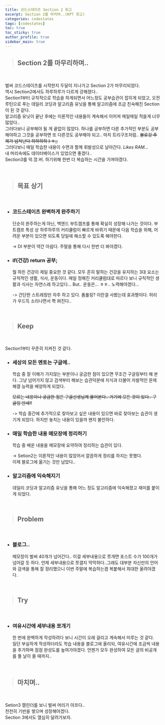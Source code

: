 ```yaml
---
title: 코드스테이츠 Section 2 회고
excerpt: Section 2를 마치며..(KPT 회고)
categories: codestates
tags: [codestates]
toc: true
toc_sticky: true
author_profile: true
sidebar_main: true
---
```


> ## Section 2를 마무리하며..
<br>

벌써 코드스테이츠를 시작한지 두달이 지나가고
Section 2가 마무리되었다.   
역시 Section2에서도 하루하루가 다르게 강해졌다..   
Section1부터 규칙적으로 학습을 하게되면서 어느정도 공부습관이 잡히게 되었고, 오전 루틴으로 푸는 데일리 코딩과 알고리즘 유닛을 통해 알고리즘에 조금 친숙해진 Section이 된 것 같다.   
알고리즘 유닛이 끝난 후에는 이론적인 내용들이 계속해서 이어져 매일매일 적을게 너무 많았다..   
그러다보니 공부해야 될 게 끝없이 많았다. 하나를 공부하면 다른 추가적인 부분도 공부해야하고 그것을 공부하면 또 다른것도 공부해야 되고.. 마치 트리구조처럼..
~~블로깅 주제가 넘쳐난다 하하하하ㅏㅎ;;~~   
그러다보니 매일 학습한 내용이 수면과 함께 휘발성으로 날아간다.  _Likes RAM..._  
내 머리속에도 데이터베이스가 있었으면 좋겠다..  
Section3를 악.깡.버. 하기위해 한번 더 복습하는 시간을 가져야겠다.

<br>

> ## 목표 상기
<br>

- ### 코드스테이츠 완벽하게 완주하기  

    단순히 완주하는게 아닌, 백엔드 부트캠프를 통해 확실히 성장해 나가는 것이다. 부트캠프 특성 상 하루하루의 커리큘럼이 빠르게 바뀌기 때문에 다음 학습을 위해, 어려운 부분이 있으면 되도록 당일에 해소할 수 있도록 해야한다.

    -> DI 부분이 약간 아쉽다. 주말을 통해 다시 한번 더 봐야겠다.

- ### if(건강) return 공부;

    뭘 하든 건강이 제일 중요한 것 같다. 모두 흔히 말하는 건강을 유지하는 3대 요소는 규칙적인 생활, 식사, 운동이다. 매일 정해진 커리큘럼대로 따르다 보니 규칙적인 생활과 식사는 자연스레 하고있다... But.. 운동은... ㅎㅎ.. 노력해야겠다...

    -> 간단한 스트레칭만 자주 하고 있다. 폼롤링? 이란걸 사봤는데 효과짱이다. 허리가 우드득 소리나면서 쫙 펴진다.. 

<br>

> ## Keep
<br>

Section1부터 꾸준히 지켜진 것 같다.

- ### 세상의 모든 멘토는 구글에..  
    학습 중 잘 이해가 가지않는 부분이나 궁금한 점이 있으면 무조건 구글링부터 해 본다.
    그냥 넘어가지 않고 검색부터 해보는 습관덕분에 지식과 더불어 자발적인 문제 해결 능력을 배양하게 되었다.

    ~~모르는 내용이나 궁금한 점은 구글선생님께 물어본다.. 거기에 모든 것이 있다.. 구글링 만세!!~~ 

    -> 학습 중간에 추가적으로 찾아보고 싶은 내용이 있으면 바로 찾아보는 습관이 생기게 되었다. 하지만 놓치는 내용이 있을까 왠지 불안하다.

- ### 매일 학습한 내용 메모장에 정리하기
    학습 중 배운 내용을 메모장에 요약하여 정리하는 습관이 있다. 

    -> Setion2는 이론적인 내용이 많았어서 깔끔하게 정리를 하지는 못했다.     
    이제 블로그에 옮기는 것만 남았다..  
    
- ### 알고리즘에 익숙해지기
    데일리 코딩과 알고리즘 유닛을 통해 어느 정도 알고리즘에 익숙해졌고 재미를 붙이게 되었다.

<br>

> ## Problem  
<br>

- ### 블로그..
    메모장이 벌써 40개가 넘어간다.. 이걸 세부내용으로 쪼개면 포스트 수가 100개가 넘어갈 듯 하다. 언제 세부내용으로 쪼갤지 막막하다..그래도 대부분 자신만의 언어와 검색을 통해 잘 정리했으니 이번 주말에 복습하는겸 복붙해서 최대한 올려야겠다.  
     

<br>

> ## Try
<br>

- ### 여유시간에 세부내용 쪼개기
    한 번에 완벽하게 작성하려다 보니 시간이 오래 걸리고 계속해서 미루는 것 같다.  
    일단 부실하게 작성하더라도 학습 내용을 블로그에 올리되, 여유시간에 조금씩 내용을 추가하며 점점 완성도를 높여가야겠다.
    언젠가 모두 완성하여 모든 글의 비공개를 풀 날이 올 때까지..


<br>

> ## 마치며..
<br>

Setion3 캘린더를 보니 벌써 머리가 아프다..  
천천히 기반을 쌓으며 성장해야겠다.  
Section 3에서도 열심히 달려가보자.        




